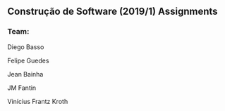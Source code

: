 ## Construção de Software (2019/1) Assignments

### Team:
Diego Basso 

Felipe Guedes 

Jean Bainha 

JM Fantin 

Vinícius Frantz Kroth 
